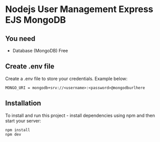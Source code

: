 # Nodejs User Management Express EJS MongoDB

## You need

- Database (MongoDB) Free

## Create .env file

Create a .env file to store your credentials. Example below:

```dotenv
MONGO_URI = mongodb+srv://<username>:<password>@mongodburlhere
```

## Installation

To install and run this project - install dependencies using npm and then start your server:

```dotenv
npm install
npm dev
```
